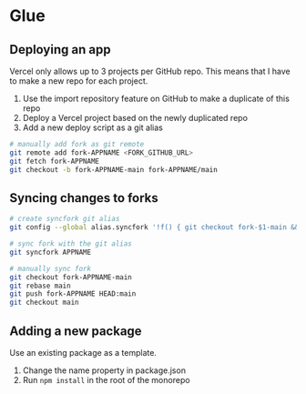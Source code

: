 # Glue

## Deploying an app

Vercel only allows up to 3 projects per GitHub repo. This means that I have to make a new repo for each project.

1. Use the import repository feature on GitHub to make a duplicate of this repo
2. Deploy a Vercel project based on the newly duplicated repo
3. Add a new deploy script as a git alias

```bash
# manually add fork as git remote
git remote add fork-APPNAME <FORK_GITHUB_URL>
git fetch fork-APPNAME
git checkout -b fork-APPNAME-main fork-APPNAME/main
```

## Syncing changes to forks

```bash
# create syncfork git alias
git config --global alias.syncfork '!f() { git checkout fork-$1-main && git rebase main && git push fork-$1 HEAD:main -f && git checkout main; }; f'

# sync fork with the git alias
git syncfork APPNAME

# manually sync fork
git checkout fork-APPNAME-main
git rebase main
git push fork-APPNAME HEAD:main
git checkout main
```

## Adding a new package

Use an existing package as a template.

1. Change the name property in package.json
2. Run `npm install` in the root of the monorepo
